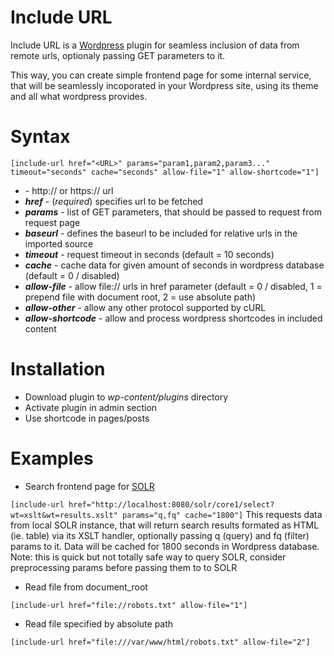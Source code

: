 Include URL
===========
Include URL is a [Wordpress](https://wordpress.org) plugin for seamless inclusion of data from remote urls, optionaly passing GET parameters to it.

This way, you can create simple frontend page for some internal service, that will be seamlessly incoporated in your Wordpress site, using its theme and all what wordpress provides.

# Syntax
`
[include-url href="<URL>" params="param1,param2,param3..." timeout="seconds" cache="seconds" allow-file="1" allow-shortcode="1"]
`

- ***<URL>*** - http:// or https:// url
- ***href*** - (*required*) specifies url to be fetched
- ***params*** - list of GET parameters, that should be passed to request from request page
- ***baseurl*** - defines the baseurl to be included for relative urls in the imported source
- ***timeout*** - request timeout in seconds (default = 10 seconds)
- ***cache*** - cache data for given amount of seconds in wordpress database (default = 0 / disabled)
- ***allow-file*** - allow file:// urls in href parameter (default = 0 / disabled, 1 = prepend file with document root, 2 = use absolute path)
- ***allow-other*** - allow any other protocol supported by cURL
- ***allow-shortcode*** - allow and process wordpress shortcodes in included content

# Installation
* Download plugin to *wp-content/plugins* directory
* Activate plugin in admin section
* Use shortcode in pages/posts

# Examples

* Search frontend page for [SOLR](https://lucene.apache.org/solr/)

`
[include-url href="http://localhost:8080/solr/core1/select?wt=xslt&wt=results.xslt" params="q,fq" cache="1800"]
`
This requests data from local SOLR instance, that will return search results formated as HTML (ie. table) via its XSLT handler, optionally passing q (query) and fq (filter) params to it. Data will be cached for 1800 seconds in Wordpress database.
Note: this is quick but not totally safe way to query SOLR, consider preprocessing params before passing them to to SOLR


* Read file from document_root

`
[include-url href="file://robots.txt" allow-file="1"]
`

* Read file specified by absolute path

`
[include-url href="file:///var/www/html/robots.txt" allow-file="2"]
`
